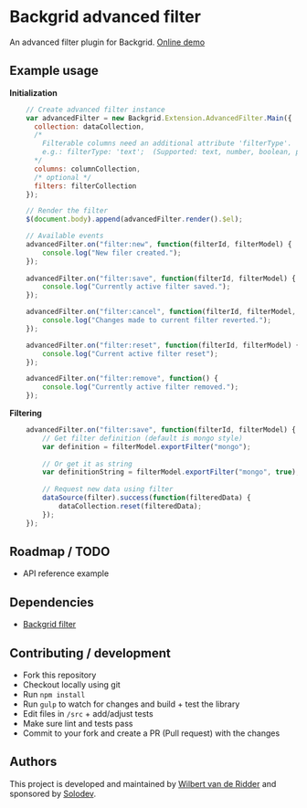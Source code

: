 # Backgrid advanced filter
An advanced filter plugin for Backgrid.
[Online demo](https://wridder.github.io/backgrid-demo/)

## Example usage
**Initialization**  

```javascript
    // Create advanced filter instance
    var advancedFilter = new Backgrid.Extension.AdvancedFilter.Main({
      collection: dataCollection,
      /*
        Filterable columns need an additional attribute 'filterType'.
        e.g.: filterType: 'text';  (Supported: text, number, boolean, percent)
      */
      columns: columnCollection,
      /* optional */
      filters: filterCollection
    });

    // Render the filter
    $(document.body).append(advancedFilter.render().$el);

    // Available events
    advancedFilter.on("filter:new", function(filterId, filterModel) {
        console.log("New filer created.");
    });
        
    advancedFilter.on("filter:save", function(filterId, filterModel) {
        console.log("Currently active filter saved.");
    });

    advancedFilter.on("filter:cancel", function(filterId, filterModel, stateBeforeCancel) {
        console.log("Changes made to current filter reverted.");
    });

    advancedFilter.on("filter:reset", function(filterId, filterModel) {
        console.log("Current active filter reset");
    });

    advancedFilter.on("filter:remove", function() {
        console.log("Currently active filter removed.");
    });
```  

**Filtering**  
  
```javascript
    advancedFilter.on("filter:save", function(filterId, filterModel) {
        // Get filter definition (default is mongo style)
        var definition = filterModel.exportFilter("mongo");
        
        // Or get it as string
        var definitionString = filterModel.exportFilter("mongo", true);
        
        // Request new data using filter
        dataSource(filter).success(function(filteredData) {
            dataCollection.reset(filteredData);
        });        
    });
```  

## Roadmap / TODO
- API reference example

## Dependencies
* [Backgrid filter](https://github.com/wyuenho/backgrid-filter)

## Contributing / development
- Fork this repository
- Checkout locally using git
- Run `npm install`
- Run `gulp` to watch for changes and build + test the library
- Edit files in `/src` + add/adjust tests
- Make sure lint and tests pass
- Commit to your fork and create a PR (Pull request) with the changes

## Authors
This project is developed and maintained by [Wilbert van de Ridder](https://github.com/WRidder/) and sponsored by [Solodev](http://www.solodev.com).

